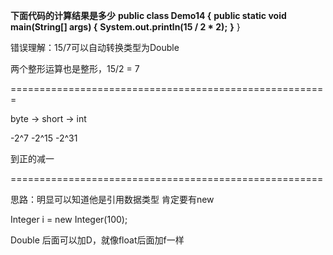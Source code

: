 **下面代码的计算结果是多少**
**public class Demo14 {**
**public static void main(String[] args) {**
**System.out.println(15 / 2 \* 2);**
**}**
}

错误理解：15/7可以自动转换类型为Double



两个整形运算也是整形，15/2 = 7



=======================================================

byte     ->     short    ->     int

-2^7             -2^15          -2^31

到正的减一



======================================================



思路：明显可以知道他是引用数据类型   肯定要有new

Integer i = new Integer(100);

Double 后面可以加D，就像float后面加f一样
